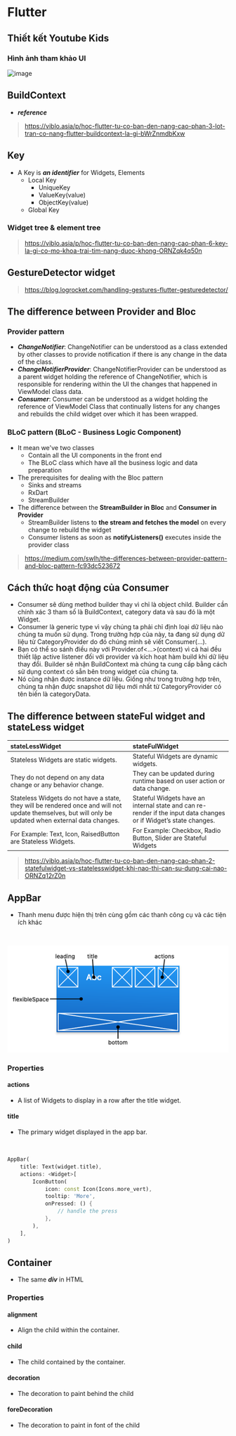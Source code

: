 # Flutter

## Thiết kết Youtube Kids
### Hình ảnh tham khảo UI
![image](https://cdn.dribbble.com/users/257709/screenshots/16240668/media/be24ace29c5b46f5e29d09d8bf0c81ae.png "image")


## BuildContext
- ***reference***
> https://viblo.asia/p/hoc-flutter-tu-co-ban-den-nang-cao-phan-3-lot-tran-co-nang-flutter-buildcontext-la-gi-bWrZnmdbKxw

## Key
- A Key is ***an identifier*** for Widgets, Elements
    - Local Key
        - UniqueKey
        - ValueKey(value)
        - ObjectKey(value)
    - Global Key
### Widget tree & element tree
> https://viblo.asia/p/hoc-flutter-tu-co-ban-den-nang-cao-phan-6-key-la-gi-co-mo-khoa-trai-tim-nang-duoc-khong-ORNZqk4q50n

## GestureDetector widget
> https://blog.logrocket.com/handling-gestures-flutter-gesturedetector/

## The difference between Provider and Bloc
### Provider pattern
- ***ChangeNotifier***: ChangeNotifier can be understood as a class extended by other classes to provide notification if there is any change in the data of the class.
- ***ChangeNotifierProvider***: ChangeNotifierProvider can be understood as a parent widget holding the reference of ChangeNotifier, which is responsible for rendering within the UI the changes that happened in ViewModel class data.
- ***Consumer***: Consumer can be understood as a widget holding the reference of ViewModel Class that continually listens for any changes and rebuilds the child widget over which it has been wrapped.

### BLoC pattern (BLoC - Business Logic Component)
- It mean we've two classes
    - Contain all the UI components in the front end
    - The BLoC class which have all the business logic and data preparation
- The prerequisites for dealing with the Bloc pattern
    - Sinks and streams
    - RxDart
    - StreamBuilder
- The difference between the **StreamBuilder in Bloc** and **Consumer in Provider**
    - StreamBuilder listens to **the stream and fetches the model** on every change to rebuild the widget
    - Consumer listens as soon as **notifyListeners()** executes inside the provider class
> https://medium.com/swlh/the-differences-between-provider-pattern-and-bloc-pattern-fc93dc523672


## Cách thức hoạt động của Consumer
- Consumer sẽ dùng method builder thay vì chỉ là object child. Builder cần chính xác 3 tham số là BuildContext,  category data và sau đó là một Widget.‌‌
- Consumer là generic type vì vậy chúng ta phải chỉ định loại dữ liệu nào chúng ta muốn sử dụng. Trong trường hợp của này, ta đang sử dụng dữ liệu từ CategoryProvider do đó chúng mình sẽ viết Consumer<CategoryProvider>(...).‌‌
- Bạn có thể so sánh điều này với Provider.of<...>(context) vì cả hai đều thiết lập active listener đối với provider và kích hoạt hàm build khi dữ liệu thay đổi.‌‌
Builder sẽ nhận BuildContext mà chúng ta cung cấp bằng cách sử dụng context có sẵn bên trong widget của chúng ta.‌‌
- Nó cũng nhận được instance dữ liệu. Giống như trong trường hợp trên, chúng ta nhận được snapshot dữ liệu mới nhất từ ​​CategoryProvider có tên biến là categoryData.‌‌

## The difference between stateFul widget and stateLess widget
| stateLessWidget | stateFulWidget |
| :-- | :-- |
| Stateless Widgets are static widgets. | Stateful Widgets are dynamic widgets.|
| They do not depend on any data change or any behavior change. | They can be updated during runtime based on user action or data change.|
| Stateless Widgets do not have a state, they will be rendered once and will not update themselves, but will only be updated when external data changes. | Stateful Widgets have an internal state and can re-render if the input data changes or if Widget’s state changes. |
| For Example: Text, Icon, RaisedButton are Stateless Widgets.  | For Example: Checkbox, Radio Button, Slider are Stateful Widgets |
> https://viblo.asia/p/hoc-flutter-tu-co-ban-den-nang-cao-phan-2-statefulwidget-vs-statelesswidget-khi-nao-thi-can-su-dung-cai-nao-ORNZq12rZ0n

## AppBar 
- Thanh menu được hiện thị trên cùng gồm các thanh công cụ và các tiện ích khác

<br />

![AppBar](app_bar.png "appbar")

### Properties
#### actions
- A list of Widgets to display in a row after the title widget.
#### title
- The primary widget displayed in the app bar.

<br />

```dart
AppBar(
    title: Text(widget.title),
    actions: <Widget>[
        IconButton(
            icon: const Icon(Icons.more_vert),
            tooltip: 'More',
            onPressed: () {
                // handle the press
            },
        ),
    ],
)
```
## Container
- The same ***div*** in HTML
### Properties
#### alignment
- Align the child within the container. 
#### child
- The child contained by the container.
#### decoration
- The decoration to paint behind the child
#### foreDecoration
- The decoration to paint in font of the child